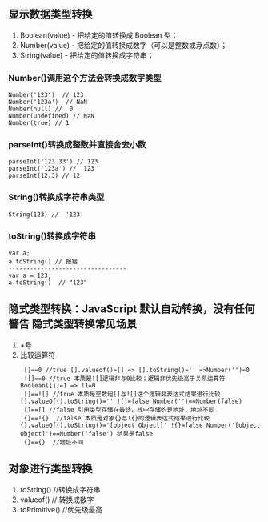## 显示数据类型转换

1. Boolean(value) - 把给定的值转换成 Boolean 型；
2. Number(value) - 把给定的值转换成数字（可以是整数或浮点数）；
3. String(value) - 把给定的值转换成字符串；
   
### Number()调用这个方法会转换成数字类型

```
Number('123')  // 123
Number('123a')  // NaN
Number(null) //  0
Number(undefined) // NaN
Number(true) // 1
```

### parseInt()转换成整数并直接舍去小数

```
parseInt('123.33') // 123
parseInt('123a') //  123
parseInt(12.3) // 12
```

### String()转换成字符串类型

```
String(123) //  '123'
```

### toString()转换成字符串

```
var a;
a.toString() // 报错
---------------------------------
var a = 123;
a.toString()  // "123"
```

## 隐式类型转换：JavaScript 默认自动转换，没有任何警告 隐式类型转换常见场景

1. +号
2. 比较运算符
   ```
    []==0 //true [].valueof()=[] => [].toString()='' =>Number('')=0
    ![]==0 //true 本质是![]逻辑非与0比较；逻辑非优先级高于关系运算符 Boolean([])=1 => !1=0
    []==![] //true 本质是空数组[]与![]这个逻辑非表达式结果进行比较 [].valueOf().toString()='' ![]=false Number('')==Number(false)
    []==[] //false 引用类型存储在最终，栈中存储的是地址，地址不同
    {}==!{}  //false 本质是对象{}与!{}的逻辑表达式结果进行比较 {}.valueOf().toString()='[object Object]' !{}=false Number('[object Object]')==Number('false') 结果是false
    {}=={}  //地址不同
   ```

## 对象进行类型转换

1. toString() //转换成字符串 
2. valueof() // 转换成数字
3. toPrimitive()  //优先级最高